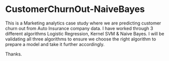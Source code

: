 # CustomerChurnOut-NaiveBayes
This is a Marketing analytics case study where we are predicting customer churn out from Auto Insurance company data. I have worked through 3 different algorithms Logistic Regression, Kernel SVM & Naive Bayes. I will be validating all three algorithms to ensure we choose the right algorithm to prepare a model and take it further accordingly.

Thanks.
